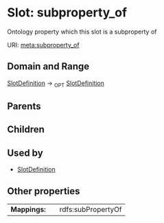 
# Slot: subproperty_of


Ontology property which this slot is a subproperty of

URI: [meta:subproperty_of](https://w3id.org/biolink/biolinkml/meta/subproperty_of)


## Domain and Range

[SlotDefinition](SlotDefinition.md) ->  <sub>OPT</sub> [SlotDefinition](SlotDefinition.md)

## Parents


## Children


## Used by

 * [SlotDefinition](SlotDefinition.md)

## Other properties

|  |  |  |
| --- | --- | --- |
| **Mappings:** | | rdfs:subPropertyOf |

